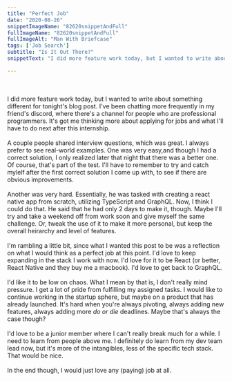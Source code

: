 ```yaml
---
title: "Perfect Job"
date: "2020-08-26"
snippetImageName: "82620snippetAndFull"
fullImageName: "82620snippetAndFull"
fullImageAlt: "Man With Briefcase"
tags: ['Job Search']
subtitle: "Is It Out There?"
snippetText: "I did more feature work today, but I wanted to write about something different for tonight's blog post.  I've been chatting more frequently in my friend's discord, where there's a channel for people who are professional programmers.  It's got me thinking more about applying for jobs and what I'll have to do next after this internship."

---
```

<br>
<br>
I did more feature work today, but I wanted to write about something different for tonight's blog post.  I've been chatting more frequently in my friend's discord, where there's a channel for people who are professional programmers.  It's got me thinking more about applying for jobs and what I'll have to do next after this internship.
<br>
<br>
A couple people shared interview questions, which was great.  I always prefer to see real-world examples.  One was very easy,and though I had a correct solution, I only realized later that night that there was a better one.  Of course, that's part of the test.  I'll have to remember to try and catch mylelf after the first correct solution I come up with, to see if there are obvious improvements.
<br>
<br>
Another was very hard.  Essentially, he was tasked with creating a react native app from scratch, utilizing TypeScript and GraphQL.  Now, I think I could do that.  He said that he had only 2 days to make it, though.  Maybe I'll try and take a weekend off from work soon and give myself the same challenge.  Or, tweak the use of it to make it more personal, but keep the overall heirarchy and level of features.
<br>
<br>
I'm rambling a little bit, since what I wanted this post to be was a reflection on what I would think as a perfect job at this point.  I'd love to keep expanding in the stack I work with now.  I'd love for it to be React (or better, React Native and they buy me a macbook).  I'd love to get back to GraphQL.  
<br>
<br>
I'd like it to be low on chaos.  What I mean by that is, I don't really mind pressure.  I get a lot of pride from fulfilling my assigned tasks.  I would like to continue working in the startup sphere, but maybe on a product that has already launched.  It's hard when you're always pivoting, always adding new features, always adding more <em>do or die</em> deadlines.  Maybe that's always the case though?
<br>
<br>
I'd love to be a junior member where I can't really break much for a while.  I need to learn from people above me.  I definitely do learn from my dev team lead now, but it's more of the intangibles, less of the specific tech stack.  That would be nice.
<br>
<br>
In the end though, I would just love any (paying) job at all.
<br>
<br>